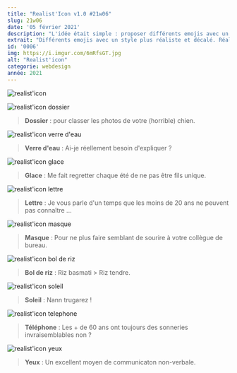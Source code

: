 ```yaml
---
title: "Realist'Icon v1.0 #21w06"
slug: 21w06
date: '05 février 2021'
description: "L'idée était simple : proposer différents emojis avec un style plus réaliste et décalé. Réalisé entièrement avec Figma et Photoshop"
extrait: "Différents emojis avec un style plus réaliste et décalé. Réalisé entièrement avec Figma et Photoshop"
id: '0006'
img: https://i.imgur.com/6mRfsGT.jpg
alt: "Realist'icon"
categorie: webdesign
année: 2021
---
```


![realist'icon](https://i.imgur.com/KGy7a5l.png)

<div class="sep-50"></div>

![realist'icon dossier](https://i.imgur.com/HHhl26I.png)
><b>Dossier</b> : pour classer les photos de votre (horrible) chien.

<div class="sep-50"></div>

![realist'icon verre d'eau](https://i.imgur.com/qfgWf8U.png)
><b>Verre d'eau</b> : Ai-je réellement besoin d'expliquer ?

<div class="sep-50"></div>

![realist'icon glace](https://i.imgur.com/Sz9wTZO.png)
><b>Glace</b> : Me fait regretter chaque été de ne pas être fils unique.

<div class="sep-50"></div>

![realist'icon lettre](https://i.imgur.com/SWLrxxu.png)
><b>Lettre</b> : Je vous parle d'un temps que les moins de 20 ans ne peuvent pas connaître ...

<div class="sep-50"></div>

![realist'icon masque](https://i.imgur.com/6J7nnLm.png)
><b>Masque</b> : Pour ne plus faire semblant de sourire à votre collègue de bureau.

<div class="sep-50"></div>

![realist'icon bol de riz](https://i.imgur.com/6J7nnLm.png)
><b>Bol de riz</b> : Riz basmati > Riz tendre.

<div class="sep-50"></div>

![realist'icon soleil](https://i.imgur.com/UJSJnus.png)
><b>Soleil</b> : Nann trugarez !

<div class="sep-50"></div>

![realist'icon telephone](https://i.imgur.com/SFPLiob.png)
><b>Téléphone</b> : Les + de 60 ans ont toujours des sonneries invraisemblables non ?

<div class="sep-50"></div>

![realist'icon yeux](https://i.imgur.com/ves67uW.png)
><b>Yeux</b> : Un excellent moyen de communicaton non-verbale.
